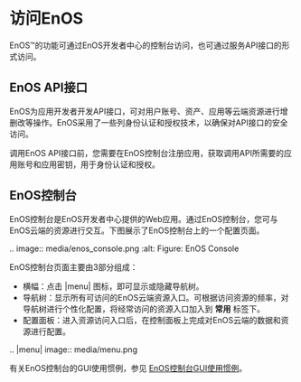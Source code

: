 # 访问EnOS

EnOS™的功能可通过EnOS开发者中心的控制台访问，也可通过服务API接口的形式访问。

## EnOS API接口

EnOS为应用开发者开发API接口，可对用户账号、资产、应用等云端资源进行增删改等操作。EnOS采用了一些列身份认证和授权技术，以确保对API接口的安全访问。

调用EnOS API接口前，您需要在EnOS控制台注册应用，获取调用API所需要的应用账号和应用密钥，用于身份认证和授权。

## EnOS控制台

EnOS控制台是EnOS开发者中心提供的Web应用。通过EnOS控制台，您可与EnOS云端的资源进行交互。下图展示了EnOS控制台上的一个配置页面。

.. image:: media/enos_console.png
   :alt: Figure: EnOS Console

EnOS控制台页面主要由3部分组成：

- 横幅：点击 |menu| 图标，即可显示或隐藏导航树。
- 导航树：显示所有可访问的EnOS云端资源入口。可根据访问资源的频率，对导航树进行个性化配置，将经常访问的资源入口加入到 **常用** 标签下。
- 配置面板：进入资源访问入口后，在控制面板上完成对EnOS云端的数据和资源进行配置。

.. |menu| image:: media/menu.png

有关EnOS控制台的GUI使用惯例，参见 [EnOS控制台GUI使用惯例](ui_conventions)。

<!--end-->

